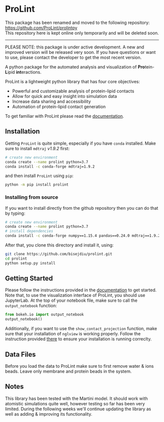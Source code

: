 # ProLint

This package has been renamed and moved to the following repository: https://github.com/ProLint/prolintpy
<br>This repository here is kept online only temporarily and will be deleted soon.

-----------------------
PLEASE NOTE: this package is under active development. A new and improved version will be released very soon. 
If you have questions or want to use, please contact the developer to get the most recent version. 

A python package for the automated analysis and visualization of **Pro**tein-**L**ipid **int**eractions.


ProLint is a lightweight python library that has four core objectives:
* Powerful and customizable analysis of protein-lipid contacts
* Allow for quick and easy insight into simulation data
* Increase data sharing and accessibility
* Automation of protein-lipid contact generation


To get familiar with ProLint please read the <a href="https://prolint.readthedocs.io" target="_blank">documentation</a>.
## Installation

Getting `ProLint` is quite simple, especially if you have `conda` installed. Make sure to install 
`mdtraj` *v1.9.2* first: 

```sh
# create new environment
conda create --name prolint python=3.7
conda install -c conda-forge mdtraj=1.9.2
```
and then install `ProLint` using `pip`: 
```sh
python -m pip install prolint 
```

### Installing from source
If you want to install directly from the github repository then you can do that by typing: 

```sh
# create new environment
conda create --name prolint python=3.7
# install dependencies
conda install -c conda-forge numpy==1.15.4 pandas==0.24.0 mdtraj==1.9.2 scipy pyyaml colorcet bokeh==1.4.0 networkx nglview==2.7.7 matplotlib jupyterlab
```

After that, you clone this directory and install it, using: 

```sh
git clone https://github.com/bisejdiu/prolint.git
cd prolint
python setup.py install
```

## Getting Started

Please follow the instructions provided in the <a href="https://prolint.readthedocs.io" target="_blank">documentation</a> to get started. Note that, to use the visualization interface of ProLint, 
you should use JupyterLab. At the top of your notebook file, make sure to call the `output_notebook` function: 

```python
from bokeh.io import output_notebook
output_notebook()
```

Additionally, if you want to use the `show_contact_projection` function, make sure that your installation of `nglview` is working properly. 
Follow the instruction provided <a href="https://github.com/nglviewer/nglview" target="_blank">there</a> to ensure your installation is running correclty.

## Data Files
Before you load the data to ProLint make sure to first remove water & ions beads. Leave only membrane and protein beads in the system. 

## Notes
This library has been tested with the Martini model. It should work with atomistic simulations quite well, however testing so far has been very limited. 
During the following weeks we'll continue updating the library as well as adding & improving its functionality. 
